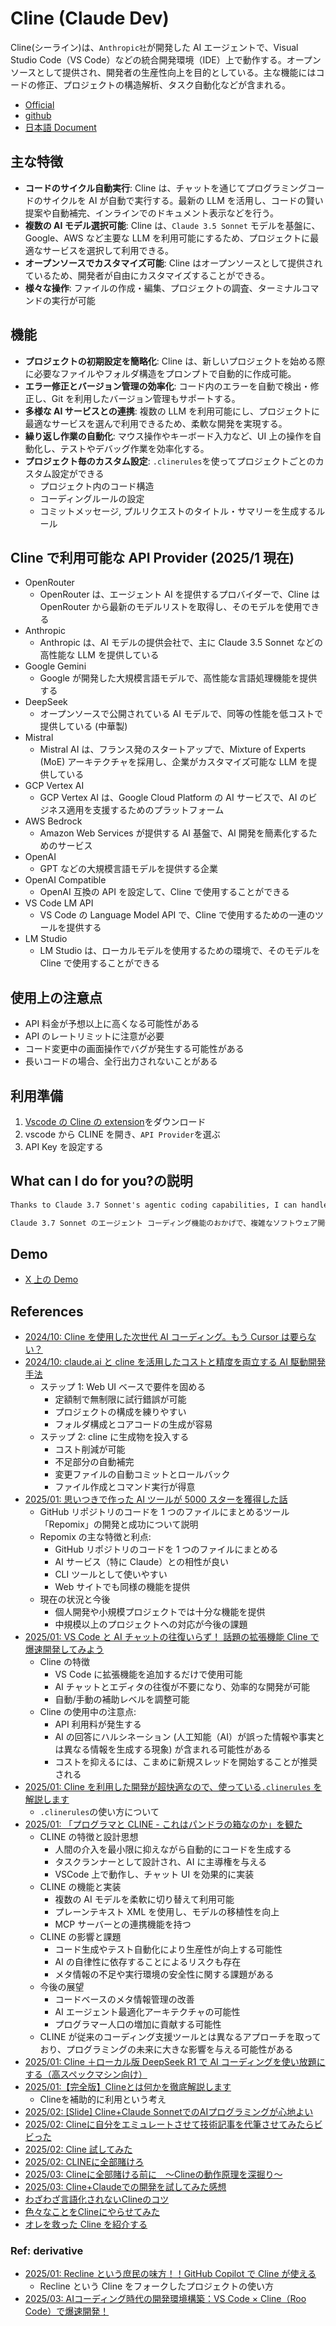 # Cline (Claude Dev)

Cline(シーライン)は、`Anthropic社`が開発した AI エージェントで、Visual Studio Code（VS Code）などの統合開発環境（IDE）上で動作する。オープンソースとして提供され、開発者の生産性向上を目的としている。主な機能にはコードの修正、プロジェクトの構造解析、タスク自動化などが含まれる。

- [Official](https://cline.bot/)
- [github](https://github.com/cline/cline)
- [日本語 Document](https://github.com/cline/cline/blob/main/locales/ja/README.md)

## 主な特徴

- **コードのサイクル自動実行**: Cline は、チャットを通じてプログラミングコードのサイクルを AI が自動で実行する。最新の LLM を活用し、コードの賢い提案や自動補完、インラインでのドキュメント表示などを行う。
- **複数の AI モデル選択可能**: Cline は、`Claude 3.5 Sonnet` モデルを基盤に、Google、AWS など主要な LLM を利用可能にするため、プロジェクトに最適なサービスを選択して利用できる。
- **オープンソースでカスタマイズ可能**: Cline はオープンソースとして提供されているため、開発者が自由にカスタマイズすることができる。
- **様々な操作**: ファイルの作成・編集、プロジェクトの調査、ターミナルコマンドの実行が可能

## 機能

- **プロジェクトの初期設定を簡略化**: Cline は、新しいプロジェクトを始める際に必要なファイルやフォルダ構造をプロンプトで自動的に作成可能。
- **エラー修正とバージョン管理の効率化**: コード内のエラーを自動で検出・修正し、Git を利用したバージョン管理もサポートする。
- **多様な AI サービスとの連携**: 複数の LLM を利用可能にし、プロジェクトに最適なサービスを選んで利用できるため、柔軟な開発を実現する。
- **繰り返し作業の自動化**: マウス操作やキーボード入力など、UI 上の操作を自動化し、テストやデバッグ作業を効率化する。
- **プロジェクト毎のカスタム設定**: `.clinerules`を使ってプロジェクトごとのカスタム設定ができる
  - プロジェクト内のコード構造
  - コーディングルールの設定
  - コミットメッセージ, プルリクエストのタイトル・サマリーを生成するルール

## Cline で利用可能な API Provider (2025/1 現在)

- OpenRouter
  - OpenRouter は、エージェント AI を提供するプロバイダーで、Cline は OpenRouter から最新のモデルリストを取得し、そのモデルを使用できる
- Anthropic
  - Anthropic は、AI モデルの提供会社で、主に Claude 3.5 Sonnet などの高性能な LLM を提供している
- Google Gemini
  - Google が開発した大規模言語モデルで、高性能な言語処理機能を提供する
- DeepSeek
  - オープンソースで公開されている AI モデルで、同等の性能を低コストで提供している (中華製)
- Mistral
  - Mistral AI は、フランス発のスタートアップで、Mixture of Experts (MoE) アーキテクチャを採用し、企業がカスタマイズ可能な LLM を提供している
- GCP Vertex AI
  - GCP Vertex AI は、Google Cloud Platform の AI サービスで、AI のビジネス適用を支援するためのプラットフォーム
- AWS Bedrock
  - Amazon Web Services が提供する AI 基盤で、AI 開発を簡素化するためのサービス
- OpenAI
  - GPT などの大規模言語モデルを提供する企業
- OpenAI Compatible
  - OpenAI 互換の API を設定して、Cline で使用することができる
- VS Code LM API
  - VS Code の Language Model API で、Cline で使用するための一連のツールを提供する
- LM Studio
  - LM Studio は、ローカルモデルを使用するための環境で、そのモデルを Cline で使用することができる

## 使用上の注意点

- API 料金が予想以上に高くなる可能性がある
- API のレートリミットに注意が必要
- コード変更中の画面操作でバグが発生する可能性がある
- 長いコードの場合、全行出力されないことがある

## 利用準備

1. [Vscode の Cline の extension](https://marketplace.visualstudio.com/items?itemName=saoudrizwan.claude-dev)をダウンロード
2. vscode から CLINE を開き、`API Provider`を選ぶ
3. API Key を設定する

## What can I do for you?の説明

```txt
Thanks to Claude 3.7 Sonnet's agentic coding capabilities, I can handle complex software development tasks step-by-step. With tools that let me create & edit files, explore complex projects, use the browser, and execute terminal commands (after you grant permission), I can assist you in ways that go beyond code completion or tech support. I can even use MCP to create new tools and extend my own capabilities.

Claude 3.7 Sonnet のエージェント コーディング機能のおかげで、複雑なソフトウェア開発タスクを段階的に処理できます。ファイルの作成と編集、複雑なプロジェクトの調査、ブラウザーの使用、ターミナル コマンドの実行 (許可後) ができるツールにより、コード補完やテクニカル サポートを超えた方法でお客様を支援できます。MCP を使用して新しいツールを作成し、独自の機能を拡張することもできます。
```

## Demo

- [X 上の Demo](https://x.com/sdrzn/status/1881761978986934582)

## References

- [2024/10: Cline を使用した次世代 AI コーディング。もう Cursor は要らない？](https://qiita.com/noshut/items/0c1de89c766106b204a8)
- [2024/10: claude.ai と cline を活用したコストと精度を両立する AI 駆動開発手法](https://zenn.dev/sunwood_ai_labs/articles/ai-driven-development-cost-accuracy)
  - ステップ 1: Web UI ベースで要件を固める
    - 定額制で無制限に試行錯誤が可能
    - プロジェクトの構成を練りやすい
    - フォルダ構成とコアコードの生成が容易
  - ステップ 2: cline に生成物を投入する
    - コスト削減が可能
    - 不足部分の自動補完
    - 変更ファイルの自動コミットとロールバック
    - ファイル作成とコマンド実行が得意
- [2025/01: 思いつきで作った AI ツールが 5000 スターを獲得した話](https://zenn.dev/yamadashy/articles/ai-tool-repomix-5000-star)
  - GitHub リポジトリのコードを 1 つのファイルにまとめるツール「Repomix」の開発と成功について説明
  - Repomix の主な特徴と利点:
    - GitHub リポジトリのコードを 1 つのファイルにまとめる
    - AI サービス（特に Claude）との相性が良い
    - CLI ツールとして使いやすい
    - Web サイトでも同様の機能を提供
  - 現在の状況と今後
    - 個人開発や小規模プロジェクトでは十分な機能を提供
    - 中規模以上のプロジェクトへの対応が今後の課題
- [2025/01: VS Code と AI チャットの往復いらず！ 話題の拡張機能 Cline で爆速開発してみよう](https://qiita.com/minorun365/items/b2990a7228e8cc4ed025)
  - Cline の特徴
    - VS Code に拡張機能を追加するだけで使用可能
    - AI チャットとエディタの往復が不要になり、効率的な開発が可能
    - 自動/手動の補助レベルを調整可能
  - Cline の使用中の注意点:
    - API 利用料が発生する
    - AI の回答にハルシネーション (人工知能（AI）が誤った情報や事実とは異なる情報を生成する現象) が含まれる可能性がある
    - コストを抑えるには、こまめに新規スレッドを開始することが推奨される
- [2025/01: Cline を利用した開発が超快適なので、使っている`.clinerules` を解説します](https://zenn.dev/berry_blog/articles/c72564d4d89926)
  - `.clinerules`の使い方について
- [2025/01: 「プログラマと CLINE - これはパンドラの箱なのか」を観た](https://laiso.hatenablog.com/entry/2025/01/27/125645)
  - CLINE の特徴と設計思想
    - 人間の介入を最小限に抑えながら自動的にコードを生成する
    - タスクランナーとして設計され、AI に主導権を与える
    - VSCode 上で動作し、チャット UI を効果的に実装
  - CLINE の機能と実装
    - 複数の AI モデルを柔軟に切り替えて利用可能
    - プレーンテキスト XML を使用し、モデルの移植性を向上
    - MCP サーバーとの連携機能を持つ
  - CLINE の影響と課題
    - コード生成やテスト自動化により生産性が向上する可能性
    - AI の自律性に依存することによるリスクも存在
    - メタ情報の不足や実行環境の安全性に関する課題がある
  - 今後の展望
    - コードベースのメタ情報管理の改善
    - AI エージェント最適化アーキテクチャの可能性
    - プログラマー人口の増加に貢献する可能性
  - CLINE が従来のコーディング支援ツールとは異なるアプローチを取っており、プログラミングの未来に大きな影響を与える可能性がある
- [2025/01: Cline ＋ローカル版 DeepSeek R1 で AI コーディングを使い放題にする（高スペックマシン向け）](https://note.com/cppp_cpchan/n/n92c7795f5939)
- [2025/01:【完全版】Clineとは何かを徹底解説します](https://zenn.dev/aimasaou/articles/d5dfb5a5382440)
  - Clineを補助的に利用という考え
- [2025/02: [Slide] Cline+Claude SonnetでのAIプログラミングが心地よい](https://speakerdeck.com/tomohisa/cline-plus-claude-sonnetdenoaipuroguramingugaxin-di-yoi)
- [2025/02: Clineに自分をエミュレートさせて技術記事を代筆させてみたらビビった](https://zenn.dev/mizchi/articles/auto-mizchi-writer)
- [2025/02: Cline 試してみた](https://voluntas.ghost.io/try-cline/)
- [2025/02: CLINEに全部賭けろ](https://zenn.dev/mizchi/articles/all-in-on-cline)
- [2025/03: Clineに全部賭ける前に　〜Clineの動作原理を深掘り〜](https://zenn.dev/codeciao/articles/6d0a83e234a34a)
- [2025/03: Cline+Claudeでの開発を試してみた感想](https://zenn.dev/razokulover/articles/768337f838a110)
- [わざわざ言語化されないClineのコツ](https://zenn.dev/watany/articles/85af6cfb8dccb2)
- [色々なことをClineにやらせてみた](https://karaage.hatenadiary.jp/entry/2025/03/05/073000)
- [オレを救った Cline を紹介する](https://speakerdeck.com/codehex/orewojiu-tuta-cline-woshao-jie-suru)

### Ref: derivative

- [2025/01: Recline という庶民の味方！！GitHub Copilot で Cline が使える](https://sitochablog.pages.dev/posts/recline/)
  - Recline という Cline をフォークしたプロジェクトの使い方
- [2025/03: AIコーディング時代の開発環境構築：VS Code × Cline（Roo Code）で爆速開発！](https://zenn.dev/mkj/articles/cf8536923d9cd7)
